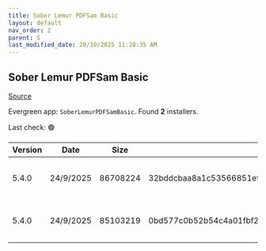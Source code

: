 ```yaml
---
title: Sober Lemur PDFSam Basic
layout: default
nav_order: 2
parent: S
last_modified_date: 20/10/2025 11:28:35 AM
---
```


## Sober Lemur PDFSam Basic

[Source](https://pdfsam.org/pdfsam-basic/)

Evergreen app: `SoberLemurPDFSamBasic`. Found **2** installers.

Last check: 🟢

| Version | Date      | Size     | Sha256                                                           | Architecture | InstallerType | Type | URI                                                                                                                                                                                              |
| ------- | --------- | -------- | ---------------------------------------------------------------- | ------------ | ------------- | ---- | ------------------------------------------------------------------------------------------------------------------------------------------------------------------------------------------------ |
| 5.4.0   | 24/9/2025 | 86708224 | 32bddcbaa8a1c53566851ef9394f465a5e9ec165ef314acdbd466db5dee508c1 | x64          | Default       | msi  | [https://github.com/torakiki/pdfsam/releases/download/v5.4.0/pdfsam-basic-5.4.0-windows-x64.msi](https://github.com/torakiki/pdfsam/releases/download/v5.4.0/pdfsam-basic-5.4.0-windows-x64.msi) |
| 5.4.0   | 24/9/2025 | 85103219 | 0bd577c0b52b54c4a01fbf29c00e4e9d75ec21910605a5edb8ee4faf9cd5b901 | x64          | Default       | zip  | [https://github.com/torakiki/pdfsam/releases/download/v5.4.0/pdfsam-basic-5.4.0-windows-x64.zip](https://github.com/torakiki/pdfsam/releases/download/v5.4.0/pdfsam-basic-5.4.0-windows-x64.zip) |
